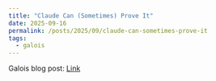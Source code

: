 ```yaml
---
title: "Claude Can (Sometimes) Prove It"
date: 2025-09-16
permalink: /posts/2025/09/claude-can-sometimes-prove-it
tags:
  - galois
---
```

Galois blog post: [Link](https://www.galois.com/articles/claude-can-sometimes-prove-it)
